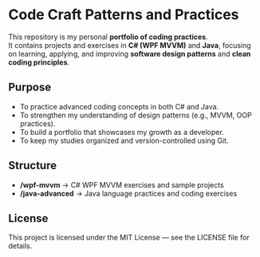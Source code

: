﻿# Code Craft Patterns and Practices

This repository is my personal **portfolio of coding practices**.  
It contains projects and exercises in **C# (WPF MVVM)** and **Java**, focusing on learning, applying, and improving **software design patterns** and **clean coding principles**.

## Purpose
- To practice advanced coding concepts in both C# and Java.
- To strengthen my understanding of design patterns (e.g., MVVM, OOP practices).
- To build a portfolio that showcases my growth as a developer.
- To keep my studies organized and version-controlled using Git.

## Structure
- **/wpf-mvvm** → C# WPF MVVM exercises and sample projects  
- **/java-advanced** → Java language practices and coding exercises  

## License
This project is licensed under the MIT License — see the LICENSE file for details.

